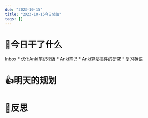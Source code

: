 ```yaml
---
due: "2023-10-15"
title: "2023-10-15今日总结"
tags: []
---
```




# 📖今日干了什么
 Inbox
    * 优化Anki笔记模版 
    * Anki笔记 
    * Anki算法插件的研究 
    * 复习英语 









# 👍明天的规划

















# 🍏反思

